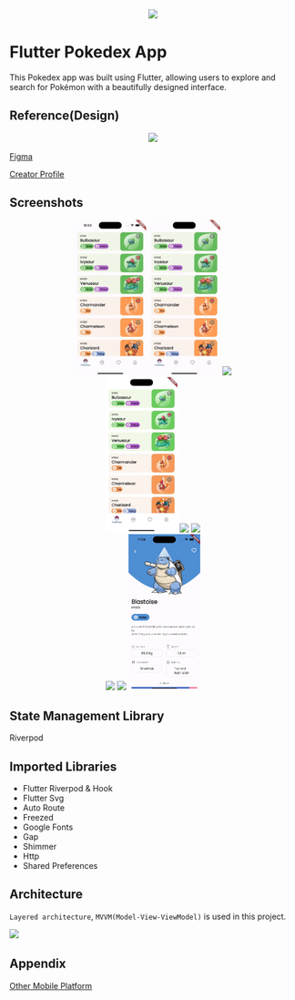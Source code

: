 <div align="center">
    <img src="https://github.com/Origogi/Origogi/assets/35194820/9e949040-9ce2-43dc-a68d-19e0eccea54e">
</a>
</div>


# Flutter Pokedex App

This Pokedex app was built using Flutter, allowing users to explore and search for Pokémon with a beautifully designed interface.

## Reference(Design)

<div align="center">
<img src="https://github.com/Origogi/leetcode/assets/35194820/874ee8bb-336c-4278-aa52-5c6f3b578e56" width="30%">
</div>

[Figma](https://www.figma.com/community/file/1202971127473077147)

[Creator Profile](https://www.linkedin.com/in/junior-saraiva/)

## Screenshots

<div align="center">
    <img src="./readme_assets/home.webp" width="25%">
    <img src="./readme_assets/infinite_scroll.webp" width="25%">
    <img src="https://github.com/user-attachments/assets/3885503c-33d7-41f4-876a-73c4bba8e8ac" width="25%">

</div>
<div align="center">
    <img src="./readme_assets/detail.webp" width="25%">
    <img src="https://github.com/Origogi/android-compose-pokedex/assets/35194820/b4a822f0-1af4-4a2e-9963-4e52a9465c40" width="25%">
    <img src="https://github.com/user-attachments/assets/c96760b7-920a-4686-bcc1-1bda520ff9fe" width="25%">
</div>
<div align="center">
    <img src="https://github.com/user-attachments/assets/f478a6f8-3ea2-4e30-950b-87edf79b1cc9" width="25%">
    <img src="https://github.com/user-attachments/assets/c13c2cfa-e88a-4a41-ba97-753d68cb8877" width="25%">
    <img src="./readme_assets/blastoise.webp" width="25%">
</div>

## State Management Library

Riverpod

## Imported Libraries

- Flutter Riverpod & Hook
- Flutter Svg
- Auto Route
- Freezed
- Google Fonts
- Gap
- Shimmer
- Http
- Shared Preferences

## Architecture

`Layered architecture`, `MVVM(Model-View-ViewModel)` is used in this project.

<div>
    <img src="https://github.com/Origogi/Origogi/assets/35194820/7074b560-0972-4880-a591-de4b88e7996f" width="80%">
</div>

## Appendix

[Other Mobile Platform](https://github.com/Origogi/mobile-declarative-pokedex-app?tab=readme-ov-file#plateform)
